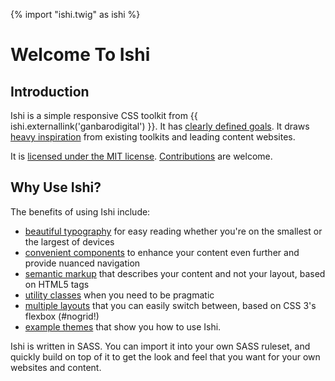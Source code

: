 {% import "ishi.twig" as ishi %}
# Welcome To Ishi

## Introduction

Ishi is a simple responsive CSS toolkit from {{ ishi.externallink('ganbarodigital') }}. It has [clearly defined goals](goals.html). It draws [heavy inspiration](inspirations.html) from existing toolkits and leading content websites.

It is [licensed under the MIT license](license.html). [Contributions](contributions.html) are welcome.

## Why Use Ishi?

The benefits of using Ishi include:

* [beautiful typography](typography/index.html) for easy reading whether you're on the smallest or the largest of devices
* [convenient components](components/index.html) to enhance your content even further and provide nuanced navigation
* [semantic markup](structure/index.html) that describes your content and not your layout, based on HTML5 tags
* [utility classes](utilities/index.html) when you need to be pragmatic
* [multiple layouts](layouts/index.html) that you can easily switch between, based on CSS 3's flexbox (#nogrid!)
* [example themes](themes/index.html) that show you how to use Ishi.

Ishi is written in SASS. You can import it into your own SASS ruleset, and quickly build on top of it to get the look and feel that you want for your own websites and content.
